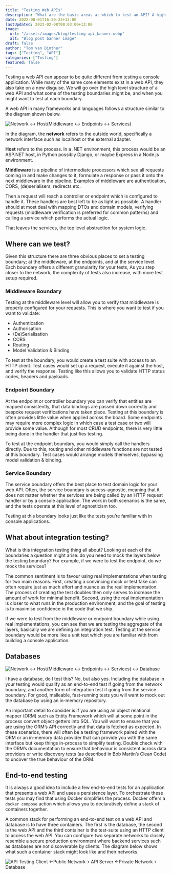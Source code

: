 ```yaml
---
title: "Testing Web APIs"
description: "What are the basic areas at which to test an API? A high-level overview for testing web APIs"
date: 2022-08-01T16:20:23+12:00
lastUpdated: 2023-02-08T00:03:00+13:00
image:
  url: "/assets/images/blog/testing-api_banner.webp"
  alt: "Blog post banner image"
draft: false
author: "Tom van Dinther"
tags: ["Testing", "API"]
categories: ["Testing"]
featured: false
---
```

Testing a web API can appear to be quite different from testing a console application. While many of the same core elements exist in a web API, they also take on a new disguise. We will go over the high level structure of a web API and what some of the testing boundaries might be, and when you might want to test at each boundary.

A web API in many frameworks and languages follows a structure similar to the diagram shown below.

![Network <-> Host(Middleware <-> Endpoints <-> Services)](/assets/images/testing-api-1.webp)

In the diagram, the **network** refers to the outside world, specifically a network interface such as localhost or the external adapter. 

**Host** refers to the process. In a .NET environment, this process would be an ASP.NET host, in Python possibly Django, or maybe Express in a Node.js environment. 

**Middleware** is a pipeline of intermediate processors which see all requests coming in and make changes to it, formulate a response or pass it onto the next middleware in the pipeline. Examples of middleware are authentication, CORS, (de)serialisers, redirects etc. 

Then a request will reach a controller or endpoint which is configured to handle it. These handlers are best left to be as light as possible. A handler should at most deal with mapping DTOs and domain models, verifying requests (middleware verification is preferred for common patterns) and calling a service which performs the actual logic. 

That leaves the services, the top level abstraction for system logic.

## Where can we test?

Given this structure there are three obvious places to set a testing boundary; at the middleware, at the endpoints, and at the service level. Each boundary offers a different granularity for your tests, As you step closer to the network, the complexity of tests also increase, with more test setup required.

### Middleware Boundary

Testing at the middleware level will allow you to verify that middleware is properly configured for your requests. This is where you want to test if you want to validate:

- Authentication
- Authorisation
- (De)Serialisation
- CORS
- Routing
- Model Validation & Binding

To test at the boundary, you would create a test suite with access to an HTTP client. Test cases would set up a request, execute it against the host, and verify the response. Testing like this allows you to validate HTTP status codes, headers and payloads.

### Endpoint Boundary

At the endpoint or controller boundary you can verify that entities are mapped consistently, that data bindings are passed down correctly and bespoke request verifications have taken place. Testing at this boundary is often provides little value when applied across the board. Some endpoints may require more complex logic in which case a test case or two will provide some value. Although for most CRUD endpoints, there is very little being done in the handler that justifies testing.

To test at the endpoint boundary, you would simply call the handlers directly. Due to this, routing and other middleware functions are not tested at this boundary. Test cases would arrange models themselves, bypassing model validation & binding.

### Service Boundary

The service boundary offers the best place to test domain logic for your web API. Often, the service boundary is access-agnostic, meaning that it does not matter whether the services are being called by an HTTP request handler or by a console application. The work in both scenarios is the same, and the tests operate at this level of agnosticism too.

Testing at this boundary looks just like the tests you’re familiar with in console applications.

## What about integration testing?

What is this integration testing thing all about? Looking at each of the boundaries a question might arise: do you need to mock the layers below the testing boundary? For example, if we were to test the endpoint, do we mock the services?

The common sentiment is to favour using real implementations when testing for two main reasons. First, creating a convincing mock or test fake can often require just as much effort and nuance as the real implementation. The process of creating the test doubles then only serves to increase the amount of work for minimal benefit. Second, using the real implementation is closer to what runs in the production environment, and the goal of testing is to maximise confidence in the code that we ship.

If we were to test from the middleware or endpoint boundary while using real implementations, you can see that we are testing the aggregate of the layers, basically we are defining an integration test. Testing at the service boundary would be more like a unit test which you are familiar with from building a console application.

## Databases

![Network <-> Host(Middleware <-> Endpoints <-> Services) <-> Database](/assets/images/testing-api-2.webp)

I have a database, do I test this? No, but also yes. Including the database in your testing would qualify as an end-to-end test if going from the network boundary, and another form of integration test if going from the service boundary. For good, malleable, fast-running tests you will want to mock out the database by using an in-memory repository.

An important detail to consider is if you are using an object relational mapper (ORM) such as Entity Framework which will at some point in the process convert object getters into SQL. You will want to ensure that you are using the ORM’s API correctly and that data is fetched as expected. In these scenarios, there will often be a testing framework paired with the ORM or an in-memory data provider that can provide you with the same interface but keep things in-process to simplify testing. Double check with the ORM’s documentation to ensure that behaviour is consistent across data providers or write discovery tests (as described in Bob Martin’s Clean Code) to uncover the true behaviour of the ORM.

## End-to-end testing

It is always a good idea to include a few end-to-end tests for an application that presents a web API and uses a persistence layer. To orchestrate these tests you may find that using Docker simplifies the process. Docker offers a `docker compose` action which allows you to declaratively define a stack of containers together.

A common stack for performing an end-to-end test on a web API and database is to have three containers. The first is the database, the second is the web API and the third container is the test-suite using an HTTP client to access the web API. You can configure two separate networks to closely resemble a secure production environment where backend services such as databases are not discoverable by clients. The diagram below shows what such a container stack might look like and their networks.

![API Testing Client <-Public Network-> API Server <-Private Network-> Database](/assets/images/testing-api-3.webp)